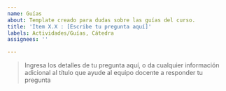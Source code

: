 ```yaml
---
name: Guías
about: Template creado para dudas sobre las guías del curso.
title: 'Item X.X : [Escribe tu pregunta aquí]'
labels: Actividades/Guías, Cátedra
assignees: ''

---
```


> Ingresa los detalles de tu pregunta aquí, o da cualquier información  adicional al título que ayude al equipo docente a responder tu pregunta
